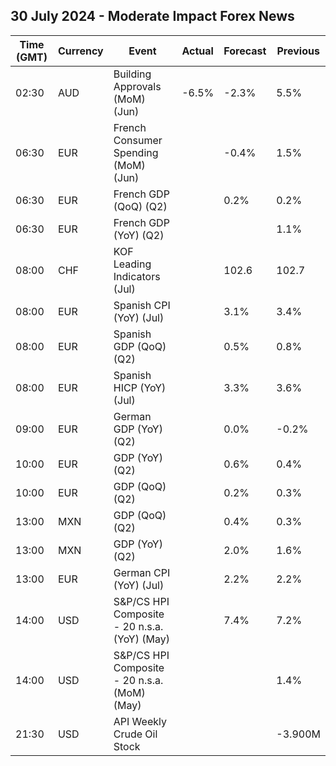 ## 30 July 2024 - Moderate Impact Forex News

| Time (GMT) | Currency | Event | Actual | Forecast | Previous |
|------|----------|-------|--------|----------|----------|
| 02:30 | AUD | Building Approvals (MoM) (Jun) | -6.5% | -2.3% | 5.5% |
| 06:30 | EUR | French Consumer Spending (MoM) (Jun) |  | -0.4% | 1.5% |
| 06:30 | EUR | French GDP (QoQ) (Q2) |  | 0.2% | 0.2% |
| 06:30 | EUR | French GDP (YoY) (Q2) |  |  | 1.1% |
| 08:00 | CHF | KOF Leading Indicators (Jul) |  | 102.6 | 102.7 |
| 08:00 | EUR | Spanish CPI (YoY) (Jul) |  | 3.1% | 3.4% |
| 08:00 | EUR | Spanish GDP (QoQ) (Q2) |  | 0.5% | 0.8% |
| 08:00 | EUR | Spanish HICP (YoY) (Jul) |  | 3.3% | 3.6% |
| 09:00 | EUR | German GDP (YoY) (Q2) |  | 0.0% | -0.2% |
| 10:00 | EUR | GDP (YoY) (Q2) |  | 0.6% | 0.4% |
| 10:00 | EUR | GDP (QoQ) (Q2) |  | 0.2% | 0.3% |
| 13:00 | MXN | GDP (QoQ) (Q2) |  | 0.4% | 0.3% |
| 13:00 | MXN | GDP (YoY) (Q2) |  | 2.0% | 1.6% |
| 13:00 | EUR | German CPI (YoY) (Jul) |  | 2.2% | 2.2% |
| 14:00 | USD | S&P/CS HPI Composite - 20 n.s.a. (YoY) (May) |  | 7.4% | 7.2% |
| 14:00 | USD | S&P/CS HPI Composite - 20 n.s.a. (MoM) (May) |  |  | 1.4% |
| 21:30 | USD | API Weekly Crude Oil Stock |  |  | -3.900M |
